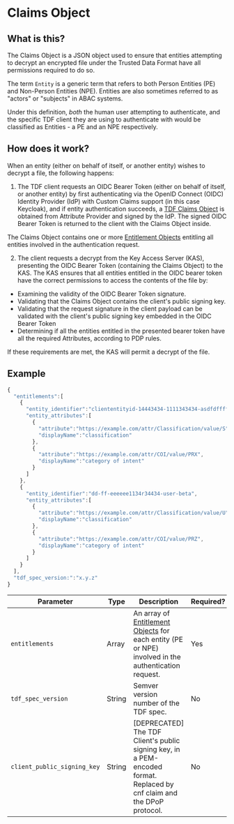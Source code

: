# Claims Object

## What is this?

The Claims Object is a JSON object used to ensure that entities
attempting to decrypt an encrypted file under the Trusted Data Format
have all permissions required to do so.

The term `Entity` is a generic term that refers to both Person Entities (PE)
and Non-Person Entities (NPE). Entities are also sometimes referred to as "actors" or "subjects"
in ABAC systems.

Under this definition, *both* the human user attempting to authenticate, and the specific TDF client they are using to authenticate with would be classified as Entities - a PE and an NPE respectively.

## How does it work?

When an entity (either on behalf of itself, or another entity) wishes to decrypt a file, 
the following happens:

1. The TDF client requests an OIDC Bearer Token (either on behalf of itself, or another entity) 
by first authenticating via the
OpenID Connect (OIDC) Identity Provider (IdP) with Custom Claims
support (in this case Keycloak), and if entity authentication succeeds, a
[TDF Claims Object](ClaimsObject.md) is obtained from
Attribute Provider and signed by the IdP.  The signed OIDC Bearer Token is
returned to the client with the Claims Object inside. 

The Claims Object contains one or more [Entitlement Objects](EntitlementObject.md) entitling all entities
involved in the authentication request.

2. The client requests a decrypt from the Key Access Server (KAS), 
presenting the OIDC Bearer Token (containing the Claims Object) to the KAS.
The KAS ensures that all entities entitled in the OIDC bearer token have the 
correct permissions to access the contents of the file by:

- Examining the validity of the OIDC Bearer Token signature.
- Validating that the Claims Object contains the client's public signing key.
- Validating that the request signature in the client payload can be validated
with the client's public signing key embedded in the OIDC Bearer Token
- Determining if all the entities entitled in the presented bearer token have all the required Attributes,
according to PDP rules.

If these requirements are met, the KAS will permit a decrypt of the file.

## Example

```javascript
{
  "entitlements":[
    {
      "entity_identifier":"cliententityid-14443434-1111343434-asdfdffff",
      "entity_attributes":[
        {
          "attribute":"https://example.com/attr/Classification/value/S",
          "displayName":"classification"
        },
        {
          "attribute":"https://example.com/attr/COI/value/PRX",
          "displayName":"category of intent"
        }
      ]
    },
    {
      "entity_identifier":"dd-ff-eeeeee1134r34434-user-beta",
      "entity_attributes":[
        {
          "attribute":"https://example.com/attr/Classification/value/U",
          "displayName":"classification"
        },
        {
          "attribute":"https://example.com/attr/COI/value/PRZ",
          "displayName":"category of intent"
        }
      ]
    }
  ],
  "tdf_spec_version:":"x.y.z"
}
```

| Parameter                   | Type   | Description                                                                                                                              | Required?          |
|-----------------------------|--------|------------------------------------------------------------------------------------------------------------------------------------------|--------------------|
| `entitlements`              | Array  | An array of [Entitlement Objects](EntitlementObject.md) for each entity (PE or NPE) involved in the authentication request.              | Yes                |
| `tdf_spec_version`          | String | Semver version number of the TDF spec.                                                                                                   | No                 |
| `client_public_signing_key` | String | [DEPRECATED] The TDF Client's public signing key, in a PEM-encoded format. Replaced by cnf claim and the DPoP protocol.                  | No                 |
